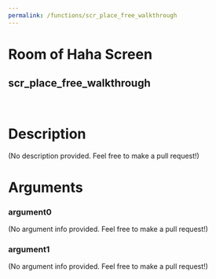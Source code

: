 ```yaml
---
permalink: /functions/scr_place_free_walkthrough
---
```

# Room of Haha Screen  
## scr_place_free_walkthrough  
&nbsp;  
# Description  
(No description provided. Feel free to make a pull request!) 
&nbsp;  
# Arguments
### argument0
(No argument info provided. Feel free to make a pull request!)
&nbsp;  
### argument1
(No argument info provided. Feel free to make a pull request!)
&nbsp;  


